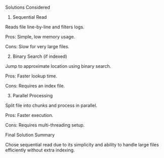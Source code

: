 Solutions Considered

1. Sequential Read

Reads file line-by-line and filters logs.

Pros: Simple, low memory usage.

Cons: Slow for very large files.

2. Binary Search (if indexed)

Jump to approximate location using binary search.

Pros: Faster lookup time.

Cons: Requires an index file.

3. Parallel Processing

Split file into chunks and process in parallel.

Pros: Faster execution.

Cons: Requires multi-threading setup.

Final Solution Summary

Chose sequential read due to its simplicity and ability to handle large files efficiently without extra indexing.
